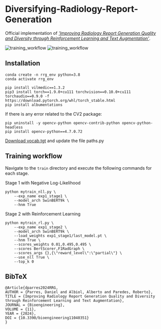 # Diversifying-Radiology-Report-Generation

Official implementation of [*'Improving Radiology Report Generation Quality and Diversity through Reinforcement Learning and Text Augmentation'*](https://www.mdpi.com/2306-5354/11/4/351).

  ![training_workflow](https://github.com/dparres/Diversifying-Radiology-Report-Generation/assets/114649578/dafd3871-971c-430c-a1ad-3fcf99653d02)
  ![training_workflow](https://github.com/dparres/Diversifying-Radiology-Report-Generation/assets/114649578/8f6d2642-f57b-4381-a3ee-01cf81ac1f94)

## Installation

```
conda create -n rrg_env python=3.8
conda activate rrg_env

pip install vilmedic==1.3.2
pip3 install torch==1.9.0+cu111 torchvision==0.10.0+cu111 torchaudio==0.9.0 -f https://download.pytorch.org/whl/torch_stable.html
pip install albumentations
```
If there is any error related to the CV2 package:
```
pip uninstall -y opencv-python opencv-contrib-python opencv-python-headless 
pip install opencv-python==4.7.0.72
```
 [Download vocab.tgt](https://storage.googleapis.com/vilmedic_dataset/checkpoints/RRG/emnlp22_rl_findings_bertscore_128.zip) and update the file paths.py

 
## Training workflow
Navigate to the `train` directory and execute the following commands for each stage.

Stage 1 with Negative Log-Likelihood
```
python mytrain_nll.py \
    --exp_name exp1_stage1 \
    --model_arch SwinBERT9k \
    --hnm True
```

Stage 2 with Reinforcement Learning
```
python mytrain_rl.py \
    --exp_name exp1_stage2 \
    --model_arch SwinBERT9k \
    --load_weights exp1_stage1/last_model.pt \
    --hnm True \
    --scores_weights 0.01,0.495,0.495 \
    --scores BertScorer,F1RadGraph \
    --scores_args {},{\"reward_level\":\"partial\"} \
    --use_nll True \
    --top_k 0
```

## BibTeX
```
@Article{dparres2024RRG,
AUTHOR = {Parres, Daniel and Albiol, Alberto and Paredes, Roberto},
TITLE = {Improving Radiology Report Generation Quality and Diversity through Reinforcement Learning and Text Augmentation},
JOURNAL = {Bioengineering},
VOLUME = {11},
YEAR = {2024},
DOI = {10.3390/bioengineering11040351}
}
```

